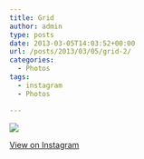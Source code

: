 ```yaml
---
title: Grid
author: admin
type: posts
date: 2013-03-05T14:03:52+00:00
url: /posts/2013/03/05/grid-2/
categories:
  - Photos
tags:
  - instagram
  - Photos

---
```

![][1]

<p class="view-instagram">
  <a href="http://instagr.am/p/WenrFEKlsk/">View on Instagram</a>
</p>

 [1]: http://lobban.org/wordpress//HLIC/d80d822d020354c068a67cbb51da8f38.jpg